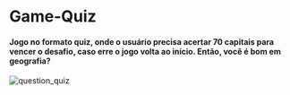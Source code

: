 # Game-Quiz

#### Jogo no formato quiz, onde o usuário precisa acertar 70 capitais para vencer o desafio, caso erre o jogo volta ao início. Então, você é bom em geografia? 

![question_quiz](https://user-images.githubusercontent.com/68929840/165197104-a29e5650-c046-4be4-ab0c-f1a8d05f962e.png)

